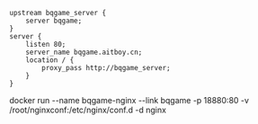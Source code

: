     upstream bqgame_server {
        server bqgame;
    }
    server {
        listen 80;
        server_name bqgame.aitboy.cn;
        location / {
            proxy_pass http://bqgame_server;
        }
    }


docker run --name bqgame-nginx --link bqgame -p 18880:80 -v /root/nginxconf:/etc/nginx/conf.d -d nginx

